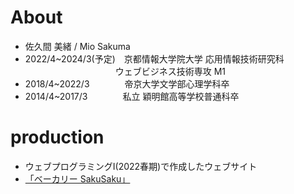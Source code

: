 # About 
- 佐久間 美緒 / Mio Sakuma 
- 2022/4~2024/3(予定)　京都情報大学院大学 応用情報技術研究科
 　　　　　　　　　　  ウェブビジネス技術専攻 M1 
- 2018/4~2022/3　　　　帝京大学文学部心理学科卒
- 2014/4~2017/3　　　　私立 穎明館高等学校普通科卒

# production
- ウェブプログラミングⅠ(2022春期)で作成したウェブサイト
- <a href="https://rekiota.github.io/sakusaku-bakery.github.io/">「ベーカリー SakuSaku」</a>
